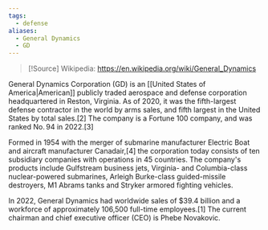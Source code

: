 ```yaml
---
tags:
  - defense
aliases:
  - General Dynamics
  - GD
---
```

>[!Source]
>Wikipedia: https://en.wikipedia.org/wiki/General_Dynamics

General Dynamics Corporation (GD) is an [[United States of America|American]] publicly traded aerospace and defense corporation headquartered in Reston, Virginia. As of 2020, it was the fifth-largest defense contractor in the world by arms sales, and fifth largest in the United States by total sales.[2] The company is a Fortune 100 company, and was ranked No. 94 in 2022.[3]

Formed in 1954 with the merger of submarine manufacturer Electric Boat and aircraft manufacturer Canadair,[4] the corporation today consists of ten subsidiary companies with operations in 45 countries. The company's products include Gulfstream business jets, Virginia- and Columbia-class nuclear-powered submarines, Arleigh Burke-class guided-missile destroyers, M1 Abrams tanks and Stryker armored fighting vehicles.

In 2022, General Dynamics had worldwide sales of $39.4 billion and a workforce of approximately 106,500 full-time employees.[1] The current chairman and chief executive officer (CEO) is Phebe Novakovic. 